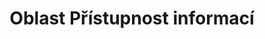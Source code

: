 ---
layout: default
title: Oblast Přístupnost informací
description: Přístupnost webových stránek, dokumentů, aplikací a informací veřejné správy
parent: Metodiky
nav_order: 8
has_children: true
---